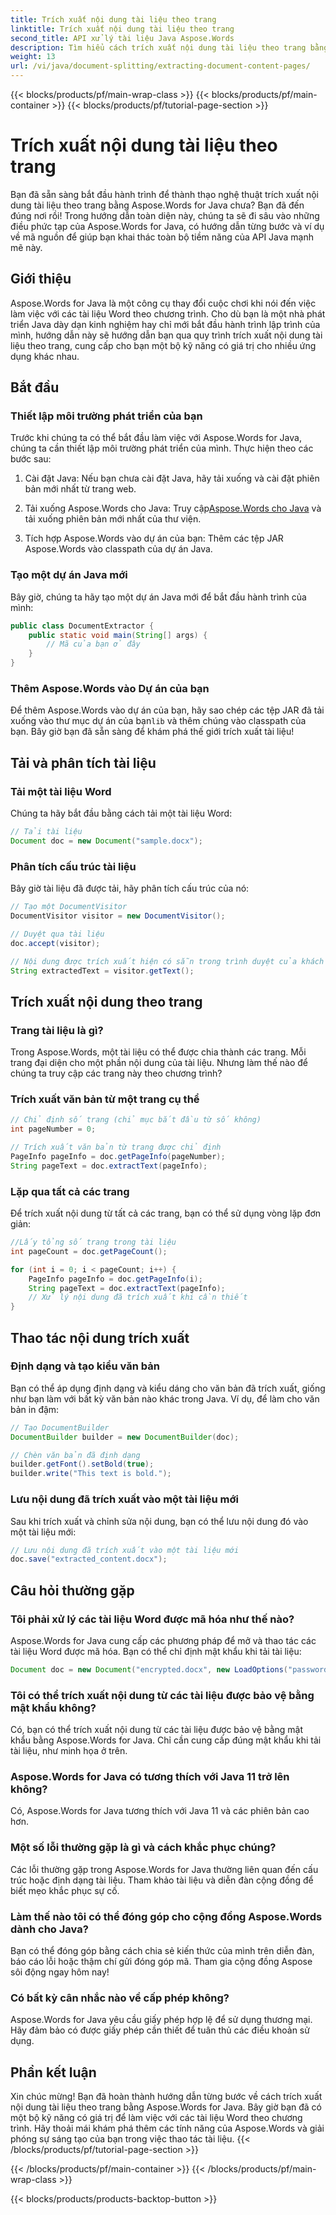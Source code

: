 ```yaml
---
title: Trích xuất nội dung tài liệu theo trang
linktitle: Trích xuất nội dung tài liệu theo trang
second_title: API xử lý tài liệu Java Aspose.Words
description: Tìm hiểu cách trích xuất nội dung tài liệu theo trang bằng Aspose.Words for Java. Hướng dẫn từng bước này với mã nguồn sẽ giúp bạn trở thành chuyên gia trong thời gian ngắn.
weight: 13
url: /vi/java/document-splitting/extracting-document-content-pages/
---
```


{{< blocks/products/pf/main-wrap-class >}}
{{< blocks/products/pf/main-container >}}
{{< blocks/products/pf/tutorial-page-section >}}

# Trích xuất nội dung tài liệu theo trang


Bạn đã sẵn sàng bắt đầu hành trình để thành thạo nghệ thuật trích xuất nội dung tài liệu theo trang bằng Aspose.Words for Java chưa? Bạn đã đến đúng nơi rồi! Trong hướng dẫn toàn diện này, chúng ta sẽ đi sâu vào những điều phức tạp của Aspose.Words for Java, có hướng dẫn từng bước và ví dụ về mã nguồn để giúp bạn khai thác toàn bộ tiềm năng của API Java mạnh mẽ này.

## Giới thiệu

Aspose.Words for Java là một công cụ thay đổi cuộc chơi khi nói đến việc làm việc với các tài liệu Word theo chương trình. Cho dù bạn là một nhà phát triển Java dày dạn kinh nghiệm hay chỉ mới bắt đầu hành trình lập trình của mình, hướng dẫn này sẽ hướng dẫn bạn qua quy trình trích xuất nội dung tài liệu theo trang, cung cấp cho bạn một bộ kỹ năng có giá trị cho nhiều ứng dụng khác nhau.

## Bắt đầu

### Thiết lập môi trường phát triển của bạn

Trước khi chúng ta có thể bắt đầu làm việc với Aspose.Words for Java, chúng ta cần thiết lập môi trường phát triển của mình. Thực hiện theo các bước sau:

1. Cài đặt Java: Nếu bạn chưa cài đặt Java, hãy tải xuống và cài đặt phiên bản mới nhất từ trang web.

2.  Tải xuống Aspose.Words cho Java: Truy cập[Aspose.Words cho Java](https://releases.aspose.com/words/java/) và tải xuống phiên bản mới nhất của thư viện.

3. Tích hợp Aspose.Words vào dự án của bạn: Thêm các tệp JAR Aspose.Words vào classpath của dự án Java.

### Tạo một dự án Java mới

Bây giờ, chúng ta hãy tạo một dự án Java mới để bắt đầu hành trình của mình:

```java
public class DocumentExtractor {
    public static void main(String[] args) {
        // Mã của bạn ở đây
    }
}
```

### Thêm Aspose.Words vào Dự án của bạn

Để thêm Aspose.Words vào dự án của bạn, hãy sao chép các tệp JAR đã tải xuống vào thư mục dự án của bạn`lib` và thêm chúng vào classpath của bạn. Bây giờ bạn đã sẵn sàng để khám phá thế giới trích xuất tài liệu!

## Tải và phân tích tài liệu

### Tải một tài liệu Word

Chúng ta hãy bắt đầu bằng cách tải một tài liệu Word:

```java
// Tải tài liệu
Document doc = new Document("sample.docx");
```

### Phân tích cấu trúc tài liệu

Bây giờ tài liệu đã được tải, hãy phân tích cấu trúc của nó:

```java
// Tạo một DocumentVisitor
DocumentVisitor visitor = new DocumentVisitor();

// Duyệt qua tài liệu
doc.accept(visitor);

// Nội dung được trích xuất hiện có sẵn trong trình duyệt của khách truy cập
String extractedText = visitor.getText();
```

## Trích xuất nội dung theo trang

### Trang tài liệu là gì?

Trong Aspose.Words, một tài liệu có thể được chia thành các trang. Mỗi trang đại diện cho một phần nội dung của tài liệu. Nhưng làm thế nào để chúng ta truy cập các trang này theo chương trình?

### Trích xuất văn bản từ một trang cụ thể

```java
// Chỉ định số trang (chỉ mục bắt đầu từ số không)
int pageNumber = 0;

// Trích xuất văn bản từ trang được chỉ định
PageInfo pageInfo = doc.getPageInfo(pageNumber);
String pageText = doc.extractText(pageInfo);
```

### Lặp qua tất cả các trang

Để trích xuất nội dung từ tất cả các trang, bạn có thể sử dụng vòng lặp đơn giản:

```java
//Lấy tổng số trang trong tài liệu
int pageCount = doc.getPageCount();

for (int i = 0; i < pageCount; i++) {
    PageInfo pageInfo = doc.getPageInfo(i);
    String pageText = doc.extractText(pageInfo);
    // Xử lý nội dung đã trích xuất khi cần thiết
}
```

## Thao tác nội dung trích xuất

### Định dạng và tạo kiểu văn bản

Bạn có thể áp dụng định dạng và kiểu dáng cho văn bản đã trích xuất, giống như bạn làm với bất kỳ văn bản nào khác trong Java. Ví dụ, để làm cho văn bản in đậm:

```java
// Tạo DocumentBuilder
DocumentBuilder builder = new DocumentBuilder(doc);

// Chèn văn bản đã định dạng
builder.getFont().setBold(true);
builder.write("This text is bold.");
```

### Lưu nội dung đã trích xuất vào một tài liệu mới

Sau khi trích xuất và chỉnh sửa nội dung, bạn có thể lưu nội dung đó vào một tài liệu mới:

```java
// Lưu nội dung đã trích xuất vào một tài liệu mới
doc.save("extracted_content.docx");
```

## Câu hỏi thường gặp

### Tôi phải xử lý các tài liệu Word được mã hóa như thế nào?

Aspose.Words for Java cung cấp các phương pháp để mở và thao tác các tài liệu Word được mã hóa. Bạn có thể chỉ định mật khẩu khi tải tài liệu:

```java
Document doc = new Document("encrypted.docx", new LoadOptions("password"));
```

### Tôi có thể trích xuất nội dung từ các tài liệu được bảo vệ bằng mật khẩu không?

Có, bạn có thể trích xuất nội dung từ các tài liệu được bảo vệ bằng mật khẩu bằng Aspose.Words for Java. Chỉ cần cung cấp đúng mật khẩu khi tải tài liệu, như minh họa ở trên.

### Aspose.Words for Java có tương thích với Java 11 trở lên không?

Có, Aspose.Words for Java tương thích với Java 11 và các phiên bản cao hơn.

### Một số lỗi thường gặp là gì và cách khắc phục chúng?

Các lỗi thường gặp trong Aspose.Words for Java thường liên quan đến cấu trúc hoặc định dạng tài liệu. Tham khảo tài liệu và diễn đàn cộng đồng để biết mẹo khắc phục sự cố.

### Làm thế nào tôi có thể đóng góp cho cộng đồng Aspose.Words dành cho Java?

Bạn có thể đóng góp bằng cách chia sẻ kiến thức của mình trên diễn đàn, báo cáo lỗi hoặc thậm chí gửi đóng góp mã. Tham gia cộng đồng Aspose sôi động ngay hôm nay!

### Có bất kỳ cân nhắc nào về cấp phép không?

Aspose.Words for Java yêu cầu giấy phép hợp lệ để sử dụng thương mại. Hãy đảm bảo có được giấy phép cần thiết để tuân thủ các điều khoản sử dụng.

## Phần kết luận

Xin chúc mừng! Bạn đã hoàn thành hướng dẫn từng bước về cách trích xuất nội dung tài liệu theo trang bằng Aspose.Words for Java. Bây giờ bạn đã có một bộ kỹ năng có giá trị để làm việc với các tài liệu Word theo chương trình. Hãy thoải mái khám phá thêm các tính năng của Aspose.Words và giải phóng sự sáng tạo của bạn trong việc thao tác tài liệu.
{{< /blocks/products/pf/tutorial-page-section >}}

{{< /blocks/products/pf/main-container >}}
{{< /blocks/products/pf/main-wrap-class >}}

{{< blocks/products/products-backtop-button >}}

